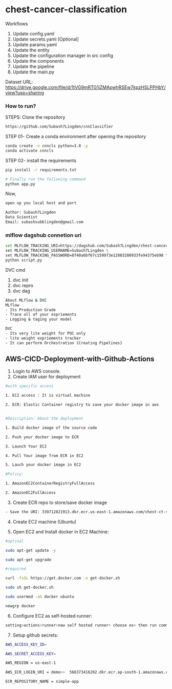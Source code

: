 # chest-cancer-classification


Workflows
1. Update config.yaml
2. Update secrets.yaml [Optional]
3. Update params.yaml
4. Update the entity
5. Update the configuration manager in src config
6. Update the components
7. Update the pipeline
8. Update the main.py



Dataset URL:
https://drive.google.com/file/d/1tVG9mRTG1iZMApwhRSEw7kpzHSLPPHbY/view?usp=sharing

### How to run?

STEPS:
Clone the repository

```bash
https://github.com/Subash7Lingden/cnnClassifier
```

STEP 01- Create a conda environment after opening the repository
```bash
conda create -n cnncls python=3.8 -y
conda activate cnncls
```

STEP 02- install the requirements
```bash
pip install -r requirements.txt
```
```bash
# Finally run the following command
python app.py
```
Now,

```bash
open up you local host and port
```
```bash
Author: Subash7Lingden
Data Scientist
Email: subashsubblingden@gmail.com
```


### mlflow dagshub connetion uri
```bash
set MLFLOW_TRACKING_URI=https://dagshub.com/Subash7Lingden/chest-cancer-classification.mlflow \
set MLFLOW_TRACKING_USERNAME=Subash7Lingden \
set MLFLOW_TRACKING_PASSWORD=8f40a6bf67c159973e12883280933fe94375eb98 \
python script.py
```
DVC cmd
 1. dvc init
 2. dvc repro
 3. dvc dag
 
 ```bash
About MLflow & DVC
MLflow
- Its Production Grade
- Trace all of your expriements
- Logging & taging your model

DVC
- Its very lite weight for POC only
- lite weight expriements tracker
- It can perform Orchestration (Creating Pipelines)
```




## AWS-CICD-Deployment-with-Github-Actions

1. Login to AWS console.
2. Create IAM user for deployment

```bash
#with specific access

1. EC2 access : It is virtual machine

2. ECR: Elastic Container registry to save your docker image in aws


#Description: About the deployment

1. Build docker image of the source code

2. Push your docker image to ECR

3. Launch Your EC2 

4. Pull Your image from ECR in EC2

5. Lauch your docker image in EC2

#Policy:

1. AmazonEC2ContainerRegistryFullAccess

2. AmazonEC2FullAccess
```

3. Create ECR repo to store/save docker image
```bash
- Save the URI: 339712821913.dkr.ecr.us-east-1.amazonaws.com/chest-ct-scan-cancer
```

4. Create EC2 machine (Ubuntu)

5. Open EC2 and Install docker in EC2 Machine:
```bash
#optinal

sudo apt-get update -y

sudo apt-get upgrade

#required

curl -fsSL https://get.docker.com -o get-docker.sh

sudo sh get-docker.sh

sudo usermod -aG docker ubuntu

newgrp docker
```

6. Configure EC2 as self-hosted runner:
```bash
setting>actions>runner>new self hosted runner> choose os> then run command one by one
```

7. Setup github secrets:
```bash
AWS_ACCESS_KEY_ID=

AWS_SECRET_ACCESS_KEY=

AWS_REGION = us-east-1

AWS_ECR_LOGIN_URI = demo>>  566373416292.dkr.ecr.ap-south-1.amazonaws.com

ECR_REPOSITORY_NAME = simple-app
```
